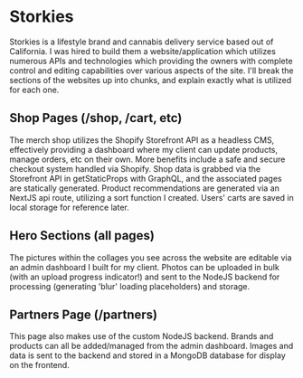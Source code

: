 
# Storkies

Storkies is a lifestyle brand and cannabis delivery service based out of California. I was hired to build them a website/application which utilizes numerous APIs and technologies which providing the owners with complete control and editing capabilities over various aspects of the site.
I'll break the sections of the websites up into chunks, and explain exactly what is utilized for each one.

## Shop Pages (/shop, /cart, etc)
The merch shop utilizes the Shopify Storefront API as a headless CMS, effectively providing a dashboard where my client can update products, manage orders, etc on their own. More benefits include a safe and secure checkout system handled via Shopify. Shop data is grabbed via the Storefront API in getStaticProps with GraphQL, and the associated pages are statically generated. Product recommendations are generated via an NextJS api route, utilizing a sort function I created. Users' carts are saved in local storage for reference later.

## Hero Sections (all pages)
The pictures within the collages you see across the website are editable via an admin dashboard I built for my client. Photos can be uploaded in bulk (with an upload progress indicator!) and sent to the NodeJS backend for processing (generating 'blur' loading placeholders) and storage.

## Partners Page (/partners)
This page also makes use of the custom NodeJS backend. Brands and products can all be added/managed from the admin dashboard. Images and data is sent to the backend and stored in a MongoDB database for display on the frontend.
